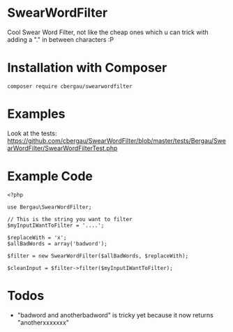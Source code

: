 SwearWordFilter
===

Cool Swear Word Filter, not like the cheap ones which u can trick with adding a "." in between characters :P

Installation with Composer
===

    composer require cbergau/swearwordfilter

Examples
===

Look at the tests: https://github.com/cbergau/SwearWordFilter/blob/master/tests/Bergau/SwearWordFilter/SwearWordFilterTest.php

Example Code
===

    <?php
    
    use Bergau\SwearWordFilter;
    
    // This is the string you want to filter
    $myInputIWantToFilter = '....';
    
    $replaceWith = 'x';
    $allBadWords = array('badword');
    
    $filter = new SwearWordFilter($allBadWords, $replaceWith);
    
    $cleanInput = $filter->filter($myInputIWantToFilter);

Todos
===

 - "badword and anotherbadword" is tricky yet because it now returns "anotherxxxxxxx"
